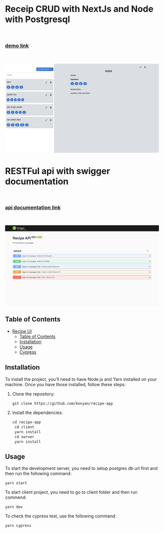 
# Receip CRUD with NextJs and Node with Postgresql
<br/>

### [demo link](https://recipe-6b1buel5s-konyan.vercel.app/)

<br/>
<p align="center">
<img src="images/recipe.png" alt="Receip App">
</p>


# RESTFul api with swigger documentation
<br/>

### [api documentation link](https://recipe-apo.onrender.com/api-docs/)

<br/>

<p align="center">
<img src="images/api.png" alt="Receip SWIGGER App">
</p>


## Table of Contents

- [Recipe UI](#search-ui)
  - [Table of Contents](#table-of-contents)
  - [Installation](#installation)
  - [Usage](#usage)
  - [Cypress](#license)

## Installation

To install the project, you'll need to have Node.js and Yarn installed on your machine. Once you have those installed, follow these steps:

1. Clone the repository:

   ```
   git clone https://github.com/konyan/recipe-app
   ```

2. Install the dependencies:

   ```
   cd recipe-app
    cd client
    yarn install
    cd server
    yarn install
   ```

## Usage

To start the development server, you need to setup postgres db url first and then run the following command:

```
yarn start
```

To start client project, you need to go to client folder and then run commend:

```
yarn dev
```

To check the cypress test, use the following command:

```
yarn cypress
```